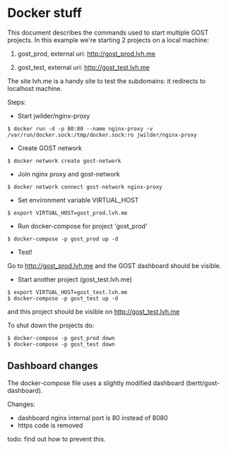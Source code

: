 # Docker stuff

This document describes the commands used to start multiple GOST projects. 
In this example we're starting 2 projects on a local machine: 

1. gost_prod, external uri: http://gost_prod.lvh.me

2. gost_test, external uri: http://gost_test.lvh.me

The site lvh.me is a handy site to test the subdomains: it redirects to localhost machine.

Steps:

- Start jwilder/nginx-proxy 

```
$ docker run -d -p 80:80 --name nginx-proxy -v /var/run/docker.sock:/tmp/docker.sock:ro jwilder/nginx-proxy
```

- Create GOST network

```
$ docker network create gost-network
```

- Join nginx proxy and gost-network

```
$ docker network connect gost-network nginx-proxy
```

- Set environment variable VIRTUAL_HOST

```
$ export VIRTUAL_HOST=gost_prod.lvh.me
```

- Run docker-compose for project 'gost_prod'

```
$ docker-compose -p gost_prod up -d
```

- Test!

Go to http://gost_prod.lvh.me and the GOST dashboard should be visible.

- Start another project (gost_test.lvh.me)

```
$ export VIRTUAL_HOST=gost_test.lvh.me
$ docker-compose -p gost_test up -d
```

and this project should be visible on http://gost_test.lvh.me

To shut down the projects do:

```
$ docker-compose -p gost_prod down
$ docker-compose -p gost_test down
```

## Dashboard changes

The docker-compose file uses a slightly modified dashboard (bertt/gost-dashboard). 

Changes: 

- dashboard nginx internal port is 80 instead of 8080
- https code is removed

todo: find out how to prevent this.
